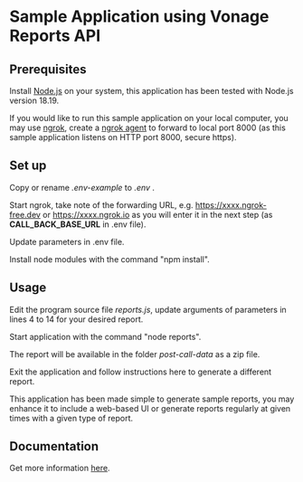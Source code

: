 # Sample Application using Vonage Reports API

## Prerequisites

Install [Node.js](https://nodejs.org/) on your system, this application has been tested with Node.js version 18.19.<br>

If you would like to run this sample application on your local computer, you may use [ngrok](ngrok.com), create a [ngrok agent](https://ngrok.com/docs/getting-started/) to forward to local port 8000 (as this sample application listens on HTTP port 8000, secure https).

## Set up

Copy or rename _.env-example_ to _.env_ .<br>

Start ngrok, take note of the forwarding URL, e.g. https://xxxx.ngrok-free.dev or https://xxxx.ngrok.io as you will enter it in the next step (as **CALL_BACK_BASE_URL** in .env file).

Update parameters in .env file.<br>

Install node modules with the command "npm install".<br>

## Usage

Edit the program source file _reports.js_, update arguments of parameters in lines 4 to 14 for your desired report.<br>

Start application with the command "node reports".<br>

The report will be available in the folder _post-call-data_ as a zip file.

Exit the application and follow instructions here to generate a different report.

This application has been made simple to generate sample reports, you may enhance it to include a web-based UI or generate reports regularly at given times with a given type of report. 

## Documentation

Get more information [here](https://developer.vonage.com/en/api/reports).
